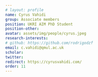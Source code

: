 ```yaml
---
# layout: profile
name: Cyrus Vahidi
group: Associate members
position: UKRI AIM PhD Student
position-other: 
avatar: assets/img/people/cyrus.jpeg
research-interests: 
# github: https://github.com/rodrigodzf
email: c.vahidi@qmul.ac.uk
scholar: 
twitter: 
redirect: https://cyrusvahidi.com/
order: 11
---
```

